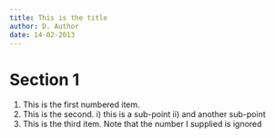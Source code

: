 ```yaml
---
title: This is the title
author: D. Author
date: 14-02-2013
---
```


# Section 1
1. This is the first numbered item.
2. This is the second.
    i) this is a sub-point
    ii) and another sub-point
1. This is the third item.  Note that the number I supplied is ignored
